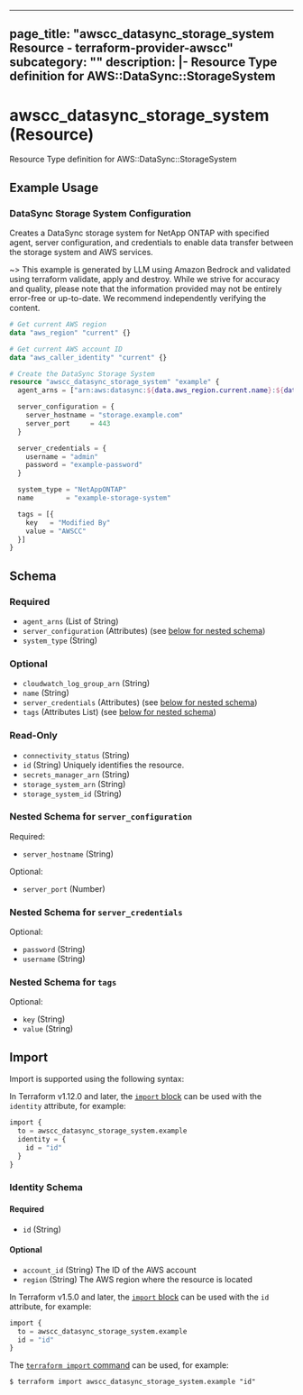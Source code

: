
---
page_title: "awscc_datasync_storage_system Resource - terraform-provider-awscc"
subcategory: ""
description: |-
  Resource Type definition for AWS::DataSync::StorageSystem
---

# awscc_datasync_storage_system (Resource)

Resource Type definition for AWS::DataSync::StorageSystem

## Example Usage

### DataSync Storage System Configuration

Creates a DataSync storage system for NetApp ONTAP with specified agent, server configuration, and credentials to enable data transfer between the storage system and AWS services.

~> This example is generated by LLM using Amazon Bedrock and validated using terraform validate, apply and destroy. While we strive for accuracy and quality, please note that the information provided may not be entirely error-free or up-to-date. We recommend independently verifying the content.

```terraform
# Get current AWS region
data "aws_region" "current" {}

# Get current AWS account ID
data "aws_caller_identity" "current" {}

# Create the DataSync Storage System
resource "awscc_datasync_storage_system" "example" {
  agent_arns = ["arn:aws:datasync:${data.aws_region.current.name}:${data.aws_caller_identity.current.account_id}:agent/agent-example"]

  server_configuration = {
    server_hostname = "storage.example.com"
    server_port     = 443
  }

  server_credentials = {
    username = "admin"
    password = "example-password"
  }

  system_type = "NetAppONTAP"
  name        = "example-storage-system"

  tags = [{
    key   = "Modified By"
    value = "AWSCC"
  }]
}
```

<!-- schema generated by tfplugindocs -->
## Schema

### Required

- `agent_arns` (List of String)
- `server_configuration` (Attributes) (see [below for nested schema](#nestedatt--server_configuration))
- `system_type` (String)

### Optional

- `cloudwatch_log_group_arn` (String)
- `name` (String)
- `server_credentials` (Attributes) (see [below for nested schema](#nestedatt--server_credentials))
- `tags` (Attributes List) (see [below for nested schema](#nestedatt--tags))

### Read-Only

- `connectivity_status` (String)
- `id` (String) Uniquely identifies the resource.
- `secrets_manager_arn` (String)
- `storage_system_arn` (String)
- `storage_system_id` (String)

<a id="nestedatt--server_configuration"></a>
### Nested Schema for `server_configuration`

Required:

- `server_hostname` (String)

Optional:

- `server_port` (Number)


<a id="nestedatt--server_credentials"></a>
### Nested Schema for `server_credentials`

Optional:

- `password` (String)
- `username` (String)


<a id="nestedatt--tags"></a>
### Nested Schema for `tags`

Optional:

- `key` (String)
- `value` (String)

## Import

Import is supported using the following syntax:

In Terraform v1.12.0 and later, the [`import` block](https://developer.hashicorp.com/terraform/language/import) can be used with the `identity` attribute, for example:

```terraform
import {
  to = awscc_datasync_storage_system.example
  identity = {
    id = "id"
  }
}
```

<!-- schema generated by tfplugindocs -->
### Identity Schema

#### Required

- `id` (String)

#### Optional

- `account_id` (String) The ID of the AWS account
- `region` (String) The AWS region where the resource is located

In Terraform v1.5.0 and later, the [`import` block](https://developer.hashicorp.com/terraform/language/import) can be used with the `id` attribute, for example:

```terraform
import {
  to = awscc_datasync_storage_system.example
  id = "id"
}
```

The [`terraform import` command](https://developer.hashicorp.com/terraform/cli/commands/import) can be used, for example:

```shell
$ terraform import awscc_datasync_storage_system.example "id"
```
